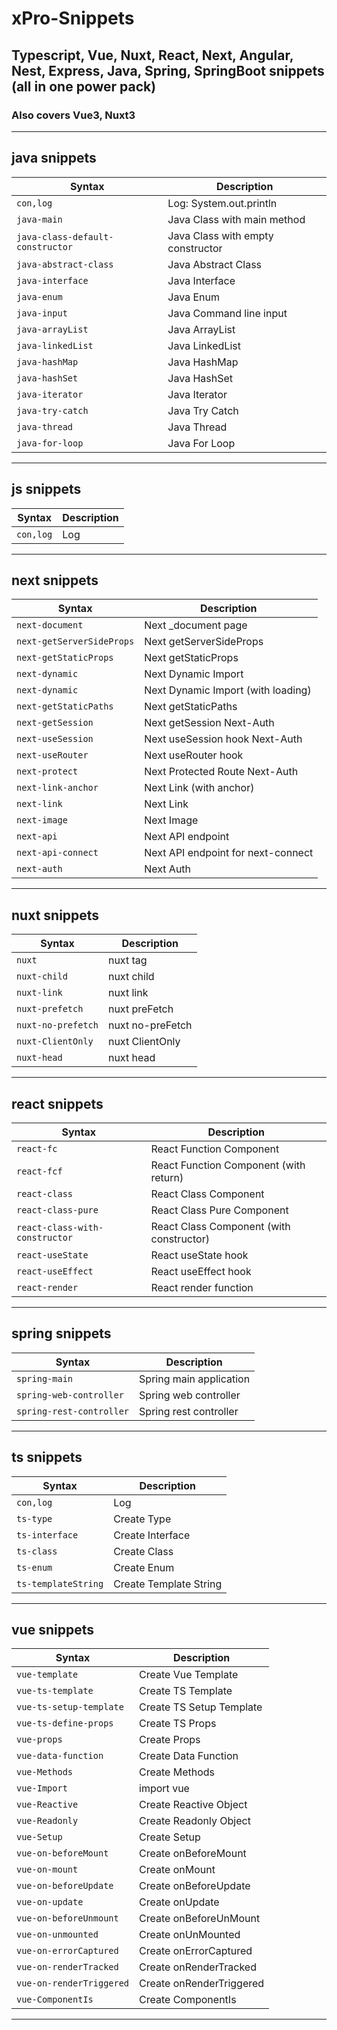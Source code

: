 # xPro-Snippets
## Typescript, Vue, Nuxt, React, Next, Angular, Nest, Express, Java, Spring, SpringBoot snippets (all in one power pack)

### Also covers Vue3, Nuxt3  

 <hr />  

## java snippets

| Syntax      | Description |
| ----------- | ----------- |
|`con,log`|Log: System.out.println | 
|`java-main`|Java Class with main method | 
|`java-class-default-constructor`|Java Class with empty constructor | 
|`java-abstract-class`|Java Abstract Class | 
|`java-interface`|Java Interface | 
|`java-enum`|Java Enum | 
|`java-input`|Java Command line input | 
|`java-arrayList`|Java ArrayList | 
|`java-linkedList`|Java LinkedList | 
|`java-hashMap`|Java HashMap | 
|`java-hashSet`|Java HashSet | 
|`java-iterator`|Java Iterator | 
|`java-try-catch`|Java Try Catch | 
|`java-thread`|Java Thread | 
|`java-for-loop`|Java For Loop | 
  

 <hr />  

## js snippets

| Syntax      | Description |
| ----------- | ----------- |
|`con,log`|Log | 
  

 <hr />  

## next snippets

| Syntax      | Description |
| ----------- | ----------- |
|`next-document`|Next _document page | 
|`next-getServerSideProps`|Next getServerSideProps | 
|`next-getStaticProps`|Next getStaticProps | 
|`next-dynamic`|Next Dynamic Import | 
|`next-dynamic`|Next Dynamic Import (with loading) | 
|`next-getStaticPaths`|Next getStaticPaths | 
|`next-getSession`|Next getSession Next-Auth | 
|`next-useSession`|Next useSession hook Next-Auth | 
|`next-useRouter`|Next useRouter hook | 
|`next-protect`|Next Protected Route Next-Auth | 
|`next-link-anchor`|Next Link (with anchor) | 
|`next-link`|Next Link | 
|`next-image`|Next Image | 
|`next-api`|Next API endpoint | 
|`next-api-connect`|Next API endpoint for next-connect | 
|`next-auth`|Next Auth | 
  

 <hr />  

## nuxt snippets

| Syntax      | Description |
| ----------- | ----------- |
|`nuxt`|nuxt tag | 
|`nuxt-child`|nuxt child | 
|`nuxt-link`|nuxt link | 
|`nuxt-prefetch`|nuxt preFetch | 
|`nuxt-no-prefetch`|nuxt no-preFetch | 
|`nuxt-ClientOnly`|nuxt ClientOnly | 
|`nuxt-head`|nuxt head | 
  

 <hr />  

## react snippets

| Syntax      | Description |
| ----------- | ----------- |
|`react-fc`|React Function Component | 
|`react-fcf`|React Function Component (with return) | 
|`react-class`|React Class Component | 
|`react-class-pure`|React Class Pure Component | 
|`react-class-with-constructor`|React Class Component (with constructor) | 
|`react-useState`|React useState hook | 
|`react-useEffect`|React useEffect hook | 
|`react-render`|React render function | 
  

 <hr />  

## spring snippets

| Syntax      | Description |
| ----------- | ----------- |
|`spring-main`|Spring main application | 
|`spring-web-controller`|Spring web controller | 
|`spring-rest-controller`|Spring rest controller | 
  

 <hr />  

## ts snippets

| Syntax      | Description |
| ----------- | ----------- |
|`con,log`|Log | 
|`ts-type`|Create Type | 
|`ts-interface`|Create Interface | 
|`ts-class`|Create Class | 
|`ts-enum`|Create Enum | 
|`ts-templateString`|Create Template String | 
  

 <hr />  

## vue snippets

| Syntax      | Description |
| ----------- | ----------- |
|`vue-template`|Create Vue Template | 
|`vue-ts-template`|Create TS Template | 
|`vue-ts-setup-template`|Create TS Setup Template | 
|`vue-ts-define-props`|Create TS Props | 
|`vue-props`|Create Props | 
|`vue-data-function`|Create Data Function | 
|`vue-Methods`|Create Methods | 
|`vue-Import`|import vue | 
|`vue-Reactive`|Create Reactive Object | 
|`vue-Readonly`|Create Readonly Object | 
|`vue-Setup`|Create Setup | 
|`vue-on-beforeMount`|Create onBeforeMount | 
|`vue-on-mount`|Create onMount | 
|`vue-on-beforeUpdate`|Create onBeforeUpdate | 
|`vue-on-update`|Create onUpdate | 
|`vue-on-beforeUnmount`|Create onBeforeUnMount | 
|`vue-on-unmounted`|Create onUnMounted | 
|`vue-on-errorCaptured`|Create onErrorCaptured | 
|`vue-on-renderTracked`|Create onRenderTracked | 
|`vue-on-renderTriggered`|Create onRenderTriggered | 
|`vue-ComponentIs`|Create ComponentIs | 
  

 <hr />  

